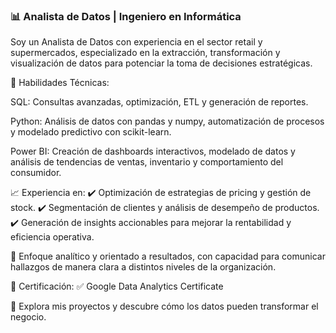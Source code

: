 ### 📊 Analista de Datos | Ingeniero en Informática
Soy un Analista de Datos con experiencia en el sector retail y supermercados, especializado en la extracción, transformación y visualización de datos para potenciar la toma de decisiones estratégicas.

🔹 Habilidades Técnicas:

SQL: Consultas avanzadas, optimización, ETL y generación de reportes.

Python: Análisis de datos con pandas y numpy, automatización de procesos y modelado predictivo con scikit-learn.

Power BI: Creación de dashboards interactivos, modelado de datos y análisis de tendencias de ventas, inventario y comportamiento del consumidor.

📈 Experiencia en:
✔️ Optimización de estrategias de pricing y gestión de stock.
✔️ Segmentación de clientes y análisis de desempeño de productos.
✔️ Generación de insights accionables para mejorar la rentabilidad y eficiencia operativa.

🎯 Enfoque analítico y orientado a resultados, con capacidad para comunicar hallazgos de manera clara a distintos niveles de la organización.

📜 Certificación:
✅ Google Data Analytics Certificate

🚀 Explora mis proyectos y descubre cómo los datos pueden transformar el negocio.
<!--
**abelnane/abelnane** is a ✨ _special_ ✨ repository because its `README.md` (this file) appears on your GitHub profile.

Here are some ideas to get you started:

- 🔭 I’m currently working on ...
- 🌱 I’m currently learning ...
- 👯 I’m looking to collaborate on ...
- 🤔 I’m looking for help with ...
- 💬 Ask me about ...
- 📫 How to reach me: ...
- 😄 Pronouns: ...
- ⚡ Fun fact: ...
-->
